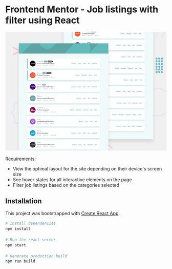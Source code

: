 # Frontend Mentor - Job listings with filter using React

![Design preview for the REST Countries API with color theme switcher coding challenge](./design/desktop-preview.jpg)

Requirements:

- View the optimal layout for the site depending on their device's screen size
- See hover states for all interactive elements on the page
- Filter job listings based on the categories selected

## Installation

This project was bootstrapped with [Create React App](https://github.com/facebook/create-react-app).

```bash
# Install dependencies
npm install

# Run the react server
npm start

# Generate production build
npm run build
```
